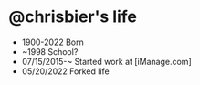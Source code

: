 @chrisbier's life
===============

- 1900-2022 Born
- ~1998 School?
- 07/15/2015-~ Started work at [iManage.com]
- 05/20/2022 Forked life

